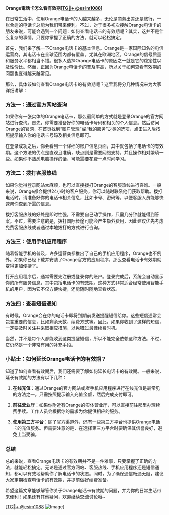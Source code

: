 **Orange電話卡怎么看有效期[[TG💪+ @esim1088](https://t.me/s/esim1088)]**

在日常生活中，使用Orange电话卡的人越来越多，无论是商务出差还是旅行，一张合适的电话卡总能为我们带来便利。不过，对于很多初次接触Orange电话卡的朋友来说，可能会遇到一个问题：如何查看电话卡的有效期呢？其实，这并不是什么复杂的事情，只要你掌握了正确的方法，就可以轻松搞定。

首先，我们来了解一下Orange电话卡的基本信息。Orange是一家国际知名的电信运营商，其电话卡在全球范围内都有覆盖，尤其在欧洲地区，Orange的信号质量和服务水平都相当不错。很多人选择Orange电话卡的原因之一就是它的稳定性以及性价比。然而，正因为Orange电话卡的普及率高，所以关于如何查看有效期的问题也变得越来越常见。

那么，具体该如何查看Orange电话卡的有效期呢？这里我将分几种情况来为大家详细讲解：

### 方法一：通过官方网站查询

如果你有一张实体的Orange电话卡，那么最简单的方式就是登录Orange的官方网站进行查询。首先，你需要准备好你的电话卡号码和相关的个人信息。然后访问Orange的官网，在首页找到“账户管理”或“我的服务”之类的选项，点击进入后按照提示输入你的电话卡号码及相关信息即可。

在登录成功之后，你会看到一个详细的账户信息页面，其中就包括了电话卡的有效期。这个方法的优点是直观且准确，缺点则是需要网络支持，并且操作相对繁琐一些。如果你不熟悉电脑操作的话，可能需要花费一点时间学习。

### 方法二：拨打客服热线

如果你觉得登录网站太麻烦，也可以直接拨打Orange的客服热线进行咨询。一般来说，Orange都会提供24小时的客户服务，你可以随时联系他们获取帮助。拨打电话时，请准备好你的电话卡相关信息，比如卡号、密码等，以便客服人员能够快速帮你查到所需的信息。

拨打客服热线的好处是即时性强，不需要自己动手操作，只需几分钟就能得到答案。不过，需要注意的是，拨打国际长途可能会产生额外费用，因此建议优先考虑免费客服热线或者通过本地拨打的方式进行咨询。

### 方法三：使用手机应用程序

随着智能手机的普及，许多运营商都推出了自己的手机应用程序，Orange也不例外。如果你已经下载并安装了Orange官方的应用程序，那么查看电话卡有效期就变得更加便捷了。

打开应用程序后，通常需要先注册或登录你的账户。登录完成后，系统会自动显示你的所有服务信息，其中包括电话卡的有效期。这种方式非常适合经常使用智能手机的用户，因为它不仅方便快捷，还能随时随地查看状态。

### 方法四：查看短信通知

有时候，Orange会在你的电话卡即将到期前发送提醒短信给你。这些短信通常会包含重要的信息，比如剩余天数、续费方式等。因此，如果你收到了这样的短信，一定要及时关注并采取相应措施，以免错过最佳续费时机。

当然，并不是每个人都能收到这类提醒短信，所以不能完全依赖这种方法。不过，它仍然是一个非常有用的补充手段。

### 小贴士：如何延长Orange电话卡的有效期？

知道了如何查看有效期后，我们还需要了解如何延长电话卡的有效期。一般来说，延长有效期的方法有以下几种：

1. **在线充值**：通过Orange的官方网站或者手机应用程序进行在线充值是最常见的方法之一。只需按照提示输入充值金额，然后完成支付即可。
   
2. **前往营业厅**：如果你附近有Orange的实体营业厅，可以直接前往那里办理续费手续。工作人员会根据你的需求为你提供相应的服务。

3. **使用第三方平台**：除了官方渠道外，还有一些第三方平台也提供Orange电话卡的充值服务。但需要注意的是，在选择第三方平台时要确保其信誉良好，避免上当受骗。

### 总结

总的来说，查看Orange电话卡的有效期并不是一件难事，只要掌握了正确的方法，就能轻松搞定。无论是通过官方网站、客服热线、手机应用程序还是短信通知，都可以有效地帮助你了解电话卡的状态。同时，为了确保通信畅通无阻，建议大家定期检查电话卡的有效期，并提前做好续费准备。

希望这篇文章能够解答你关于Orange电话卡有效期的问题，并为你的日常生活带来便利！如果还有其他疑问，欢迎继续交流讨论哦~

[[TG💪+ @esim1088](https://t.me/s/esim1088) ![Image](https://i.postimg.cc/4NQfJmqS/Snipaste-2025-05-13-00-14-12.png)]